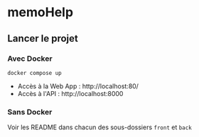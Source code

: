 # memoHelp

## Lancer le projet

### Avec Docker

```shell
docker compose up
```
- Accès à la Web App : http://localhost:80/
- Accès à l'API : http://localhost:8000

### Sans Docker

Voir les README dans chacun des sous-dossiers `front` et `back`
